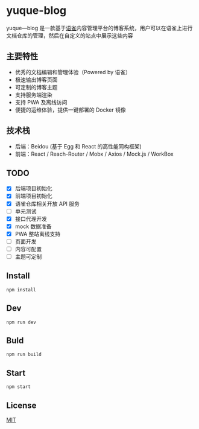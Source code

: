 # yuque-blog

yuque—blog 是一款基于[语雀](http://yuque.com/)内容管理平台的博客系统，用户可以在语雀上进行文档仓库的管理，然后在自定义的站点中展示这些内容

## 主要特性

- 优秀的文档编辑和管理体验（Powered by 语雀）
- 极速输出博客页面
- 可定制的博客主题
- 支持服务端渲染
- 支持 PWA 及离线访问
- 便捷的运维体验，提供一键部署的 Docker 镜像

## 技术栈

- 后端：Beidou (基于 Egg 和 React 的高性能同构框架)
- 前端：React / Reach-Router / Mobx / Axios / Mock.js / WorkBox

## TODO

- [x] 后端项目初始化
- [x] 前端项目初始化
- [x] 语雀仓库相关开放 API 服务
- [ ] 单元测试
- [x] 接口代理开发
- [x] mock 数据准备
- [x] PWA 整站离线支持
- [ ] 页面开发
- [ ] 内容可配置
- [ ] 主题可定制

## Install

```
npm install
```

## Dev

```
npm run dev
```

## Buld

```
npm run build
```

## Start

```
npm start
```

## License

[MIT](LICENSE)
